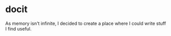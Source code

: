 # docit
As memory isn't infinite, I decided to create a place where I could write stuff I find useful.
